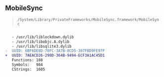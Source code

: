 ## MobileSync

> `/System/Library/PrivateFrameworks/MobileSync.framework/MobileSync`

```diff

   - /usr/lib/liblockdown.dylib
   - /usr/lib/libobjc.A.dylib
   - /usr/lib/libsqlite3.dylib
-  UUID: 6BF6DE8D-70FC-3A7B-8CD5-307FBD9FE97F
+  UUID: 7AEACD26-290D-364B-9494-ECF3A1AC45D1
   Functions: 188
   Symbols:   984
   CStrings:  1605

```
